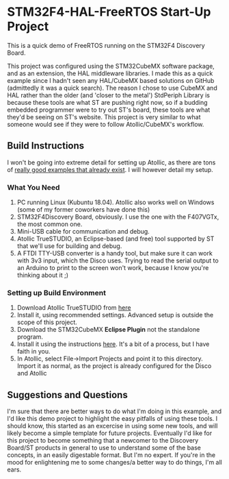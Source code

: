# STM32F4-HAL-FreeRTOS Start-Up Project

This is a quick demo of FreeRTOS running on the STM32F4 Discovery Board.

This project was configured using the STM32CubeMX software package, and as an extension, the HAL middleware libraries.  I made this as a quick example since I hadn't seen any HAL/CubeMX based solutions on GitHub (admittedly it was a quick search).  The reason I chose to use CubeMX and HAL rather than the older (and 'closer to the metal') StdPeriph Library is because these tools are what ST are pushing right now, so if a budding embedded programmer were to try out ST's board, these tools are what they'd be seeing on ST's website.  This project is very similar to what someone would see if they were to follow Atollic/CubeMX's workflow. 

## Build Instructions

I won't be going into extreme detail for setting up Atollic, as there are tons of [really good examples that already exist](https://www.youtube.com/watch?v=CsMUmFLNTok).  I will however detail my setup.

### What You Need
1. PC running Linux (Kubuntu 18.04).  Atollic also works well on Windows (some of my former coworkers have done this)
2. STM32F4Discovery Board, obviously.  I use the one with the F407VGTx, the most common one.
3. Mini-USB cable for communication and debug.
4. Atollic TrueSTUDIO, an Eclipse-based (and free) tool supported by ST that we'll use for building and debug.
5. A FTDI TTY-USB converter is a handy tool, but make sure it can work with 3v3 input, which the Disco uses.  Trying to read the serial output to an Arduino to print to the screen won't work, because I know you're thinking about it ;)

### Setting up Build Environment
1. Download Atollic TrueSTUDIO from [here](https://www.atollic.com/resources/download/)
2. Install it, using recommended settings.  Advanced setup is outside the scope of this project.
3. Download the STM32CubeMX **Eclipse Plugin** not the standalone program.
4. Install it using the instructions [here](http://gotland.atollic.com/resources/applicationnotes/CubeMX_installation_in_TrueSTUDIO.pdf).  It's a bit of a process, but I have faith in you.
5. In Atollic, select File->Import Projects and point it to this directory.  Import it as normal, as the project is already configured for the Disco and Atollic

## Suggestions and Questions

I'm sure that there are better ways to do what I'm doing in this example, and I'd like this demo project to highlight the easy pitfalls of using these tools.  I should know, this started as an excercise in using some new tools, and will likely become a simple template for future projects.  Eventually I'd like for this project to become something that a newcomer to the Discovery Board/ST products in general to use to understand some of the base concepts, in an easily digestable format.  But I'm no expert.  If you're in the mood for enlightening me to some changes/a better way to do things, I'm all ears.
